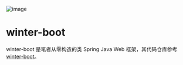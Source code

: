 ![image](https://user-images.githubusercontent.com/5803001/52098243-32c76400-2609-11e9-89b1-ac03cb9aab3b.png)

# winter-boot

winter-boot 是笔者从零构造的类 Spring Java Web 框架，其代码仓库参考 [winter-boot](https://github.com/wx-chevalier/winter-boot)。
